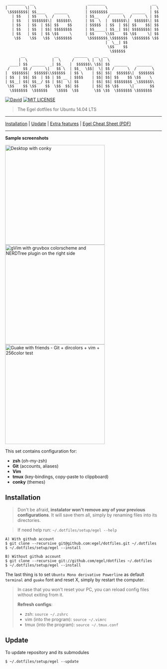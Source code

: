      ________  __                        ________                     __
    |        \|  \                      |        \                   |  \
     \$$$$$$$$| $$____    ______        | $$$$$$$$ ______    ______  | $$
       | $$   | $$    \  /      \       | $$__    /      \  /      \ | $$
       | $$   | $$$$$$$\|  $$$$$$\      | $$  \  |  $$$$$$\|  $$$$$$\| $$
       | $$   | $$  | $$| $$    $$      | $$$$$  | $$  | $$| $$    $$| $$
       | $$   | $$  | $$| $$$$$$$$      | $$_____| $$__| $$| $$$$$$$$| $$
       | $$   | $$  | $$ \$$     \      | $$     \\$$    $$ \$$     \| $$
        \$$    \$$   \$$  \$$$$$$$       \$$$$$$$$_\$$$$$$$  \$$$$$$$ \$$
                                                 |  \__| $$
                                                  \$$    $$
                                                   \$$$$$$
           __             __       ______   __  __
          |  \           |  \     /      \ |  \|  \
      ____| $$  ______  _| $$_   |  $$$$$$\ \$$| $$  ______    _______
     /      $$ /      \|   $$ \  | $$_  \$$|  \| $$ /      \  /       \
    |  $$$$$$$|  $$$$$$\\$$$$$$  | $$ \    | $$| $$|  $$$$$$\|  $$$$$$$
    | $$  | $$| $$  | $$ | $$ __ | $$$$    | $$| $$| $$    $$ \$$    \
    | $$__| $$| $$__/ $$ | $$|  \| $$      | $$| $$| $$$$$$$$ _\$$$$$$\
     \$$    $$ \$$    $$  \$$  $$| $$      | $$| $$ \$$     \|       $$
      \$$$$$$$  \$$$$$$    \$$$$  \$$       \$$ \$$  \$$$$$$$ \$$$$$$$


[![David](https://img.shields.io/david/strongloop/express.svg?style=flat-square)]()
[![MIT LICENSE](http://img.shields.io/badge/license-MIT-yellowgreen.svg?style=flat-square)](https://github.com/egel/dotfiles/blob/master/LICENSE)


> The Egel dotfiles for Ubuntu 14.04 LTS

* * *
[Installation](#installation) | [Update](#update) | [Extra features](#extra-features) | [Egel Cheat Sheet (PDF)](http://bit.ly/1wqcChS)
* * *


**Sample screenshots**

<img src="http://i.imgur.com/z2lkMpg.png" title="Desktop with conky" width="320" />
<img src="http://i.imgur.com/M2RuBYB.png" title="gVim with gruvbox colorscheme and NERDTree plugin on the right side" width="320" />
<img src="http://i.imgur.com/2XxG5rf.png" title="Guake with friends - Git + dircolors + vim + 256color test" width="320" />

This set contains configuration for:

  - **zsh** (oh-my-zsh)
  - **Git** (accounts, aliases)
  - **Vim**
  - **tmux** (key-bindings, copy-paste to clippboard)
  - **conky** (themes)


## Installation
> Don't be afraid, **instalator won't remove any of your previous configurations**. It will save them all, simply by renaming files into its directories.

> If need help run: `~/.dotfiles/setup/egel --help`

    A) With github account
    $ git clone --recursive git@github.com:egel/dotfiles.git ~/.dotfiles
    $ ~/.dotfiles/setup/egel --install

    B) Without github account
    $ git clone --recursive git://github.com/egel/dotfiles ~/.dotfiles
    $ ~/.dotfiles/setup/egel --install

The last thing is to set `Ubuntu Mono derivative Powerline` as default `terminal` and `guake` font and reset X, simply by restart the computer.

> In case that you won't reset your PC, you can reload config files without exiting from it.
>
> **Refresh configs**:
> - zsh: `source ~/.zshrc`
> - vim (into the program): `source ~/.vimrc`
> - tmux (into the program): `source ~/.tmux.conf`


## Update
To update repository and its submodules

    $ ~/.dotfiles/setup/egel --update


 [powerline-install-webpage]: https://powerline.readthedocs.org/en/latest/installation/linux.html#font-installation
 [.vim/bundle]: https://github.com/egel/dot-files/tree/master/.vim/bundle
 [.gitconfig]: https://github.com/egel/dot-files/blob/master/.gitconfig
